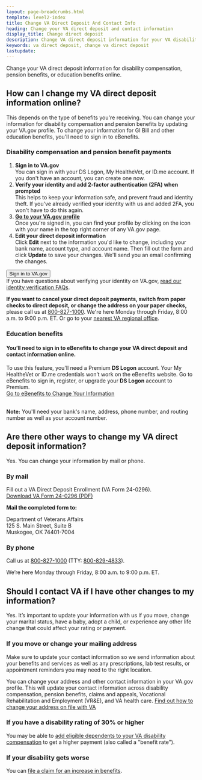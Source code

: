 ```yaml
---
layout: page-breadcrumbs.html
template: level2-index
title: Change VA Direct Deposit And Contact Info
heading: Change your VA direct deposit and contact information
display_title: Change direct deposit
description: Change VA direct deposit information for your VA disability compensation, pension, or education benefits online. Sign in or register for a Premium account to update your information. 
keywords: va direct deposit, change va direct deposit
lastupdate:     
---
```


<div itemscope itemtype="http://schema.org/FAQPage">
<div itemprop="description" class="va-introtext">

Change your VA direct deposit information for disability compensation, pension benefits, or education benefits online.

</div>

<span id="comp-pen"></a>

<h2 itemprop="name">How can I change my VA direct deposit information online?</h2>
<div itemprop="acceptedAnswer" itemscope itemtype="http://schema.org/Answer">
<div itemprop="text">

This depends on the type of benefits you're receiving. You can change your information for disability compensation and pension benefits by updating your VA.gov profile. To change your information for GI Bill and other education benefits, you'll need to sign in to eBenefits.

<h3>Disability compensation and pension benefit payments</h3>

<ol class="process">
  <li class="process-step list-one"><strong>Sign in to VA.gov</strong><br> You can sign in with your DS Logon, My HealtheVet, or ID.me account. If you don't have an account, you can create one now.</li>
  <li class="process-step list-two"><strong>Verify your identity and add 2-factor authentication (2FA) when prompted</strong> <br> This helps to keep your information safe, and prevent fraud and identity theft. If you've already verified your identity with us and added 2FA, you won't have to do this again. </li>
  <li class="process-step list-three"><strong><a href="/profile/">Go to your VA.gov profile</a></strong> <br> Once you're signed in, you can find your profile by clicking on the icon with your name in the top right corner of any VA.gov page.</li>
  <li class="process-step list-four"><strong>Edit your direct deposit information</strong> <br> Click <strong>Edit</strong> next to the information you'd like to change, including your bank name, account type, and account name. Then fill out the form and click <strong>Update</strong> to save your changes. We'll send you an email confirming the changes.
</ol>
<strong><button type="button" class="signin-signup-modal-trigger va-button-link">Sign in to VA.gov</button></strong><br>
If you have questions about verifying your identity on VA.gov, <a href="/sign-in-faq/#verify">read our identity verification FAQs</a>.

<strong>If you want to cancel your direct deposit payments, switch from paper checks to direct deposit, or change the address on your paper checks,</strong> please call us at <a href="tel:+18008271000">800-827-1000</a>. We're here Monday through Friday, 8:00 a.m. to 9:00 p.m. ET. Or go to your [nearest VA regional office](/find-locations/?zoomLevel=4&page=1&address=&facilityType=benefits&serviceType). 
      
</div>
</div>
</div>

<h3>Education benefits</h3>

<div class="va-sign-in-alert usa-alert usa-alert-info">
  <div class="usa-alert-body">
    <h4 class="usa-alert-heading">You’ll need to sign in to eBenefits to change your VA direct deposit and contact information online.</h4>
  <p class="usa-alert-text">To use this feature, you'll need a Premium <b>DS Logon</b> account. Your My HealtheVet or ID.me credentials won’t work on the eBenefits website. Go to eBenefits to sign in, register, or upgrade your <b>DS Logon</b> account to Premium.<br>
      <a class="usa-button-primary" href="https://www.ebenefits.va.gov/ebenefits/about/feature?feature=direct-deposit-and-contact-information">Go to eBenefits to Change Your Information</a>
    </p>
  </div>
</div>
<br>
<strong>Note:</strong> You'll need your bank's name, address, phone number, and routing number as well as your account number.

<div itemscope itemtype="http://schema.org/Question">

<span id="mail-phone"></a>
<h2 itemprop="name">Are there other ways to change my VA direct deposit information?</h2>
<div itemprop="acceptedAnswer" itemscope itemtype="http://schema.org/Answer">
<div itemprop="text">

Yes. You can change your information by mail or phone.

<h3>By mail</h3>

Fill out a VA Direct Deposit Enrollment (VA Form 24-0296). <br>
<a href="https://www.vba.va.gov/pubs/forms/VBA-24-0296-ARE.pdf">Download VA Form 24-0296 (PDF)</a>

**Mail the completed form to:**

<p class="va-address-block">
Department of Veterans Affairs<br>
125 S. Main Street, Suite B<br>
Muskogee, OK 74401-7004<br>
</p>

<h3>By phone</h3>

Call us at <a href="tel:+18008271000">800-827-1000</a> (TTY: <a href="tel:+18008294833">800-829-4833</a>).

We’re here Monday through Friday, 8:00 a.m. to 9:00 p.m. ET.

</div>
</div>
</div>

<div itemscope itemtype="http://schema.org/Question">

<h2 itemprop="name">Should I contact VA if I have other changes to my information?</h2>
<div itemprop="acceptedAnswer" itemscope itemtype="http://schema.org/Answer">
<div itemprop="text">

Yes. It’s important to update your information with us if you move, change your marital status, have a baby, adopt a child, or experience any other life change that could affect your rating or payment.

<h3>If you move or change your mailing address</h3>
Make sure to update your contact information so we send information about your benefits and services as well as any prescriptions, lab test results, or appointment reminders you may need to the right location.

You can change your address and other contact information in your VA.gov profile. This will update your contact information across disability compensation, pension benefits, claims and appeals, Vocational Rehabilitation and Employment (VR&E), and VA health care. <a href="/change-address">Find out how to change your address on file with VA</a>

<h3>If you have a disability rating of 30% or higher</h3>
You may be able to <a href="https://www.benefits.va.gov/compensation/add-dependents.asp">add eligible dependents to your VA disability compensation</a> to get a higher payment (also called a "benefit rate").

<h3>If your disability gets worse</h3>
You can <a href="/disability/how-to-file-claim/">file a claim for an increase in benefits</a>. <br>

</div>
</div>
</div>
</div>
